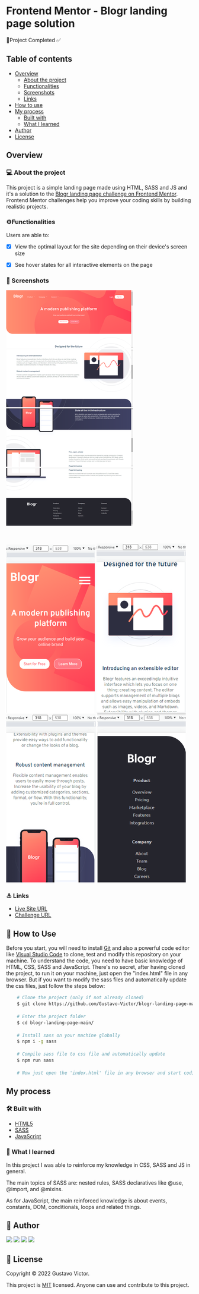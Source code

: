 # Frontend Mentor - Blogr landing page solution

🚀Project Completed ✅

## Table of contents

- [Overview](#overview)
  - [About the project](#-about-the-project)
  - [Functionalities](#-functionalities)
  - [Screenshots](#-screenshots)
  - [Links](#-links)
- [How to use](#-how-to-use)
- [My process](#my-process)
  - [Built with](#-built-with)
  - [What I learned](#-what-i-learned)
- [Author](#-author)
- [License](#-license)

## Overview 
### 💻 About the project

This project is a simple landing page made using HTML, SASS and JS and it's a solution to the [Blogr landing page challenge on Frontend Mentor](https://www.frontendmentor.io/challenges/blogr-landing-page-EX2RLAApP).  Frontend Mentor challenges help you improve your coding skills by building realistic projects. 

### ⚙️Functionalities

Users are able to:

- [x] View the optimal layout for the site depending on their device's screen size
- [x] See hover states for all interactive elements on the page


### 🎨 Screenshots

![img](./images/screenshots/screenshot1.png)
![img](./images/screenshots/screenshot2.png)
![img](./images/screenshots/screenshot3.png)
![img](./images/screenshots/screenshot4.png)

<br/>

![img](./images/screenshots/screenshot5.png)
![img](./images/screenshots/screenshot6.png)
![img](./images/screenshots/screenshot7.png)
![img](./images/screenshots/screenshot10.png)


### ⚓ Links

- [Live Site URL](https://your-live-site-url.com)
- [Challenge URL](https://www.frontendmentor.io/challenges/blogr-landing-page-EX2RLAApP)

## 🚀 How to Use

Before you start, you will need to install [Git](https://git-scm.com/) and also a powerful code editor like [Visual Studio Code](https://code.visualstudio.com/) to clone, test and modify this repository on your machine. To understand the code, you need to have basic knowledge of HTML, CSS, SASS and JavaScript.
There's no secret, after having cloned the project, to run it on your machine, just open the "index.html" file in any browser. But if you want to modify the sass files and automatically update the css files, just follow the steps below:

```bash
    # Clone the project (only if not already cloned)
    $ git clone https://github.com/Gustavo-Victor/blogr-landing-page-main.git

    # Enter the project folder
    $ cd blogr-landing-page-main/

    # Install sass on your machine globally 
    $ npm i -g sass 

    # Compile sass file to css file and automatically update
    $ npm run sass 

    # Now just open the 'index.html' file in any browser and start coding
```

## My process
### 🛠 Built with

- [HTML5](https://developer.mozilla.org/pt-BR/docs/Web/HTML)
- [SASS](https://sass-lang.com/)
- [JavaScript](https://www.javascript.com/)
### 🏅 What I learned

In this project I was able to reinforce my knowledge in CSS, SASS and JS in general.

The main topics of SASS are: nested rules, SASS declaratives like @use, @import, and @mixins.

As for JavaScript, the main reinforced knowledge is about events, constants, DOM, conditionals, loops and related things.

## 👤 Author

 <div class="social-media">
  <a href="https://www.instagram.com/gustav0_vbs/" target="_blank"><img src="https://img.shields.io/badge/-Instagram-%23E4405F?style=for-the-badge&logo=instagram&logoColor=white" target="_blank"></a>
 	<a href="https://twitter.com/GustavoVictorBS" target="_blank"><img src="https://img.shields.io/badge/Twitter-9146FF?style=for-the-badge&logo=twitter&logoColor=white" target="_blank"></a>
  <a href = "mailto:gustavovbs270@gmail.com"><img src="https://img.shields.io/badge/-Gmail-%23333?style=for-the-badge&logo=gmail&logoColor=white" target="_blank"></a>
  <a href="https://www.linkedin.com/in/gustavo-victor-575b93206/" target="_blank"><img src="https://img.shields.io/badge/-LinkedIn-%230077B5?style=for-the-badge&logo=linkedin&logoColor=white" target="_blank"></a> 
 <br/>
</div>

## 📝 License 

Copyright © 2022 Gustavo Victor.

This project is [MIT](./LICENSE) licensed. Anyone can use and contribute to this project.

